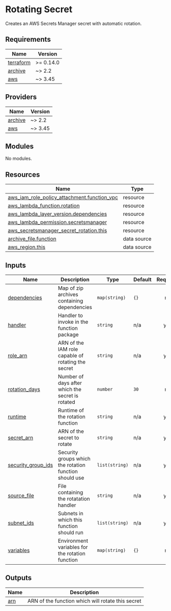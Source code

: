 # Rotating Secret

Creates an AWS Secrets Manager secret with automatic rotation.

<!-- BEGIN_TF_DOCS -->
## Requirements

| Name | Version |
|------|---------|
| <a name="requirement_terraform"></a> [terraform](#requirement\_terraform) | >= 0.14.0 |
| <a name="requirement_archive"></a> [archive](#requirement\_archive) | ~> 2.2 |
| <a name="requirement_aws"></a> [aws](#requirement\_aws) | ~> 3.45 |

## Providers

| Name | Version |
|------|---------|
| <a name="provider_archive"></a> [archive](#provider\_archive) | ~> 2.2 |
| <a name="provider_aws"></a> [aws](#provider\_aws) | ~> 3.45 |

## Modules

No modules.

## Resources

| Name | Type |
|------|------|
| [aws_iam_role_policy_attachment.function_vpc](https://registry.terraform.io/providers/hashicorp/aws/latest/docs/resources/iam_role_policy_attachment) | resource |
| [aws_lambda_function.rotation](https://registry.terraform.io/providers/hashicorp/aws/latest/docs/resources/lambda_function) | resource |
| [aws_lambda_layer_version.dependencies](https://registry.terraform.io/providers/hashicorp/aws/latest/docs/resources/lambda_layer_version) | resource |
| [aws_lambda_permission.secretsmanager](https://registry.terraform.io/providers/hashicorp/aws/latest/docs/resources/lambda_permission) | resource |
| [aws_secretsmanager_secret_rotation.this](https://registry.terraform.io/providers/hashicorp/aws/latest/docs/resources/secretsmanager_secret_rotation) | resource |
| [archive_file.function](https://registry.terraform.io/providers/hashicorp/archive/latest/docs/data-sources/file) | data source |
| [aws_region.this](https://registry.terraform.io/providers/hashicorp/aws/latest/docs/data-sources/region) | data source |

## Inputs

| Name | Description | Type | Default | Required |
|------|-------------|------|---------|:--------:|
| <a name="input_dependencies"></a> [dependencies](#input\_dependencies) | Map of zip archives containing dependencies | `map(string)` | `{}` | no |
| <a name="input_handler"></a> [handler](#input\_handler) | Handler to invoke in the function package | `string` | n/a | yes |
| <a name="input_role_arn"></a> [role\_arn](#input\_role\_arn) | ARN of the IAM role capable of rotating the secret | `string` | n/a | yes |
| <a name="input_rotation_days"></a> [rotation\_days](#input\_rotation\_days) | Number of days after which the secret is rotated | `number` | `30` | no |
| <a name="input_runtime"></a> [runtime](#input\_runtime) | Runtime of the rotation function | `string` | n/a | yes |
| <a name="input_secret_arn"></a> [secret\_arn](#input\_secret\_arn) | ARN of the secret to rotate | `string` | n/a | yes |
| <a name="input_security_group_ids"></a> [security\_group\_ids](#input\_security\_group\_ids) | Security groups which the rotation function should use | `list(string)` | n/a | yes |
| <a name="input_source_file"></a> [source\_file](#input\_source\_file) | File containing the rotatation handler | `string` | n/a | yes |
| <a name="input_subnet_ids"></a> [subnet\_ids](#input\_subnet\_ids) | Subnets in which this function should run | `list(string)` | n/a | yes |
| <a name="input_variables"></a> [variables](#input\_variables) | Environment variables for the rotation function | `map(string)` | `{}` | no |

## Outputs

| Name | Description |
|------|-------------|
| <a name="output_arn"></a> [arn](#output\_arn) | ARN of the function which will rotate this secret |
<!-- END_TF_DOCS -->
